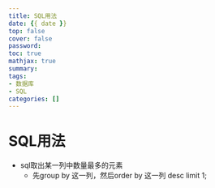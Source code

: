 ```yaml
---
title: SQL用法
date: {{ date }}
top: false
cover: false
password:
toc: true
mathjax: true
summary:
tags: 
- 数据库
- SQL
categories: []
---
```


# SQL用法

+ sql取出某一列中数量最多的元素
  + 先group by 这一列，然后order by 这一列 desc limit 1;